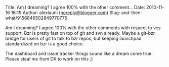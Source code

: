 Title: Am I dreaming? I agree 100% with the other comment...
Date: 2010-11-16 16:19
Author: alexlauni (noreply@blogger.com)
Slug: and-then-what/9156846502849770775

Am I dreaming? I agree 100% with the other comments with respect to vcs
support. Bzr is pretty fast on top of git and svn already. Maybe a
git-bzr bridge for users of git to talk to bzr repos, but keeping
launchpad standardized on bzr is a good choice.  
  
The dashboard and issue tracker things sound like a dream come true.
Please steal me from DX to work on this ;)

